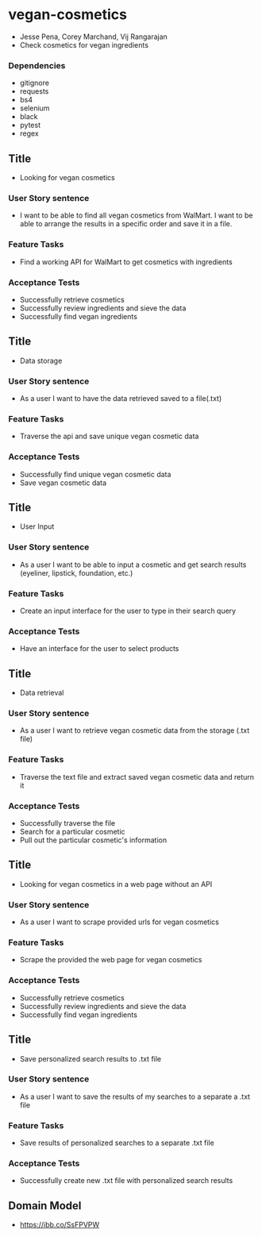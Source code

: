 # vegan-cosmetics
* Jesse Pena, Corey Marchand, Vij Rangarajan
* Check cosmetics for vegan ingredients

### Dependencies
* gitignore
* requests
* bs4
* selenium
* black 
* pytest
* regex


## Title
* Looking for vegan cosmetics
### User Story sentence
* I want to be able to find all vegan cosmetics from WalMart. I want to be able to arrange the results in a specific order and save it in a file.
### Feature Tasks
* Find a working API for WalMart to get cosmetics with ingredients
### Acceptance Tests
* Successfully retrieve cosmetics
* Successfully review ingredients and sieve the data
* Successfully find vegan ingredients 

## Title
* Data storage
### User Story sentence
* As a user I want to have the data retrieved saved to a file(.txt)
### Feature Tasks
* Traverse the api and save unique vegan cosmetic data 
### Acceptance Tests
* Successfully find unique vegan cosmetic data
* Save vegan cosmetic data

## Title
* User Input
### User Story sentence
* As a user I want to be able to input a cosmetic and get search results (eyeliner, lipstick, foundation, etc.)
### Feature Tasks
* Create an input interface for the user to type in their search query
### Acceptance Tests
* Have an interface for the user to select products

## Title
* Data retrieval
### User Story sentence
* As a user I want to retrieve vegan cosmetic data from the storage (.txt file)
### Feature Tasks
* Traverse the text file and extract saved vegan cosmetic data and return it
### Acceptance Tests
* Successfully traverse the file 
* Search for a particular cosmetic
* Pull out the particular cosmetic's information

## Title
* Looking for vegan cosmetics in a web page without an API
### User Story sentence
* As a user I want to scrape provided urls for vegan cosmetics
### Feature Tasks
* Scrape the provided the web page for vegan cosmetics
### Acceptance Tests
* Successfully retrieve cosmetics
* Successfully review ingredients and sieve the data
* Successfully find vegan ingredients 


## Title
* Save personalized search results to .txt file
### User Story sentence
* As a user I want to save the results of my searches to a separate a .txt file
### Feature Tasks
* Save results of personalized searches to a separate .txt file
### Acceptance Tests
* Successfully create new .txt file with personalized search results

## Domain Model
* https://ibb.co/SsFPVPW